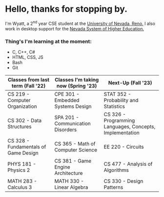 # Hello, thanks for stopping by.
I'm Wyatt, a 2<sup>nd</sup> year CSE student at the [University of Nevada, Reno.](https://www.unr.edu/cse "UNR CSE") I also work in desktop support for the [Nevada System of Higher Education.](https://scs.nevada.edu/ "NSHE SCS")

### Thing's I'm learning at the moment:
- C, C++, C#
- HTML, CSS, JS
- Bash
- Git

| Classes from last term (Fall '22)      | Classes I'm taking now (Spring '23)   | Next-Up (Fall '23)                                       |
| -------------------------------------- | ------------------------------------- | -------------------------------------------------------- |
| CS 219 - Computer Organization         | CPE 301 - Embedded Systems Design     | STAT 352 - Probability and Statistics                    |
| CS 302 - Data Structures               | SPA 201 - Communication Disorders     | CS 326 - Programming Languages, Concepts, Implementation |
| CS 328 - Fundamentals of Game Design   | CS 365 - Math of Computer Science     | EE 220 - Circuits                                        |
| PHYS 181 - Physics 2                   | CS 381 - Game Engine Architecture     | CS 477 - Analysis of Algorithms                          |
| MATH 283 - Calculus 3                  | MATH 330 - Linear Algebra             | CS 330 - Design Patterns                                 |
